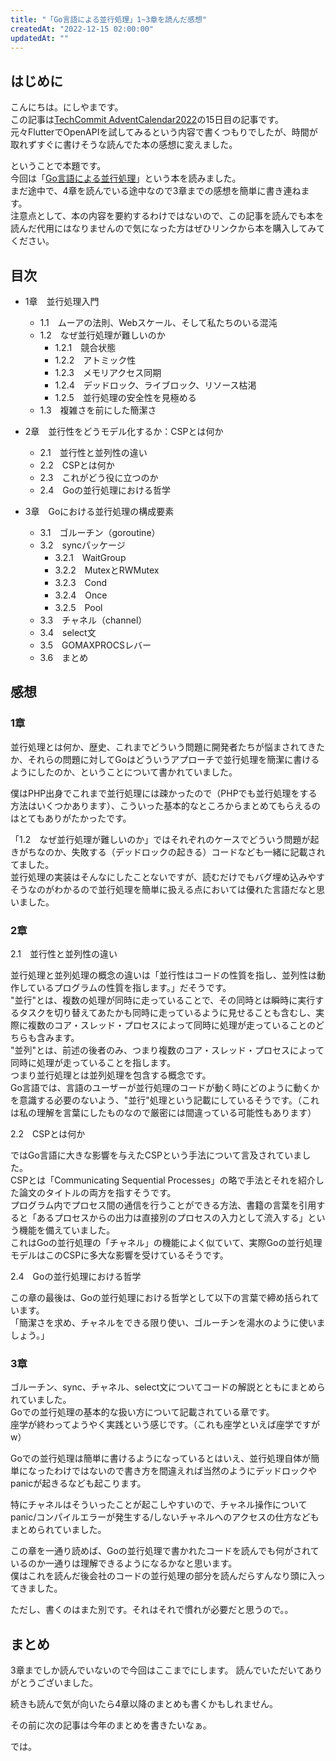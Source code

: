 ```yaml
---
title: "「Go言語による並行処理」1~3章を読んだ感想"
createdAt: "2022-12-15 02:00:00"
updatedAt: ""
---
```



## はじめに

こんにちは。にしやまです。<br>
この記事は[TechCommit AdventCalendar2022](https://adventar.org/calendars/7673)の15日目の記事です。<br>
元々FlutterでOpenAPIを試してみるという内容で書くつもりでしたが、時間が取れずすぐに書けそうな読んでた本の感想に変えました。<br>

ということで本題です。<br>
今回は「[Go言語による並行処理](https://www.oreilly.co.jp/books/9784873118468/)」という本を読みました。<br>
まだ途中で、4章を読んでいる途中なので3章までの感想を簡単に書き連ねます。<br>
注意点として、本の内容を要約するわけではないので、この記事を読んでも本を読んだ代用にはなりませんので気になった方はぜひリンクから本を購入してみてください。

## 目次

- 1章　並行処理入門
    - 1.1　ムーアの法則、Webスケール、そして私たちのいる混沌
    - 1.2　なぜ並行処理が難しいのか
        - 1.2.1　競合状態
        - 1.2.2　アトミック性
        - 1.2.3　メモリアクセス同期
        - 1.2.4　デッドロック、ライブロック、リソース枯渇
        - 1.2.5　並行処理の安全性を見極める
    - 1.3　複雑さを前にした簡潔さ

- 2章　並行性をどうモデル化するか：CSPとは何か
    - 2.1　並行性と並列性の違い
    - 2.2　CSPとは何か
    - 2.3　これがどう役に立つのか
    - 2.4　Goの並行処理における哲学

- 3章　Goにおける並行処理の構成要素
    - 3.1　ゴルーチン（goroutine）
    - 3.2　syncパッケージ
        - 3.2.1　WaitGroup
        - 3.2.2　MutexとRWMutex
        - 3.2.3　Cond
        - 3.2.4　Once
        - 3.2.5　Pool
    - 3.3　チャネル（channel）
    - 3.4　select文
    - 3.5　GOMAXPROCSレバー
    - 3.6　まとめ

## 感想

### 1章

並行処理とは何か、歴史、これまでどういう問題に開発者たちが悩まされてきたか、それらの問題に対してGoはどういうアプローチで並行処理を簡潔に書けるようにしたのか、ということについて書かれていました。<br>

僕はPHP出身でこれまで並行処理には疎かったので（PHPでも並行処理をする方法はいくつかあります）、こういった基本的なところからまとめてもらえるのはとてもありがたかったです。

「1.2　なぜ並行処理が難しいのか」ではそれぞれのケースでどういう問題が起きがちなのか、失敗する（デッドロックの起きる）コードなども一緒に記載されてました。<br>
並行処理の実装はそんなにしたことないですが、読むだけでもバグ埋め込みやすそうなのがわかるので並行処理を簡単に扱える点においては優れた言語だなと思いました。

### 2章

2.1　並行性と並列性の違い

並行処理と並列処理の概念の違いは「並行性はコードの性質を指し、並列性は動作しているプログラムの性質を指します。」だそうです。<br>
"並行"とは、複数の処理が同時に走っていることで、その同時とは瞬時に実行するタスクを切り替えてあたかも同時に走っているように見せることも含むし、実際に複数のコア・スレッド・プロセスによって同時に処理が走っていることのどちらも含みます。<br>
"並列"とは、前述の後者のみ、つまり複数のコア・スレッド・プロセスによって同時に処理が走っていることを指します。<br>
つまり並行処理とは並列処理を包含する概念です。<br>
Go言語では、言語のユーザーが並行処理のコードが動く時にどのように動くかを意識する必要のないよう、"並行"処理という記載にしているそうです。（これは私の理解を言葉にしたものなので厳密には間違っている可能性もあります）

2.2　CSPとは何か

ではGo言語に大きな影響を与えたCSPという手法について言及されていました。<br>
CSPとは「Communicating Sequential Processes」の略で手法とそれを紹介した論文のタイトルの両方を指すそうです。<br>
プログラム内でプロセス間の通信を行うことができる方法、書籍の言葉を引用すると「あるプロセスからの出力は直接別のプロセスの入力として流入する」という機能を備えていました。<br>
これはGoの並行処理の「チャネル」の機能によく似ていて、実際Goの並行処理モデルはこのCSPに多大な影響を受けているそうです。

2.4　Goの並行処理における哲学

この章の最後は、Goの並行処理における哲学として以下の言葉で締め括られています。<br>
「簡潔さを求め、チャネルをできる限り使い、ゴルーチンを湯水のように使いましょう。」

### 3章

ゴルーチン、sync、チャネル、select文についてコードの解説とともにまとめられていました。<br>
Goでの並行処理の基本的な扱い方について記載されている章です。<br>
座学が終わってようやく実践という感じです。（これも座学といえば座学ですがw）

Goでの並行処理は簡単に書けるようになっているとはいえ、並行処理自体が簡単になったわけではないので書き方を間違えれば当然のようにデッドロックやpanicが起きるなども起こります。

特にチャネルはそういったことが起こしやすいので、チャネル操作についてpanic/コンパイルエラーが発生する/しないチャネルへのアクセスの仕方などもまとめられていました。

この章を一通り読めば、Goの並行処理で書かれたコードを読んでも何がされているのか一通りは理解できるようになるかなと思います。<br>
僕はこれを読んだ後会社のコードの並行処理の部分を読んだらすんなり頭に入ってきました。

ただし、書くのはまた別です。それはそれで慣れが必要だと思うので。。


## まとめ

3章までしか読んでいないので今回はここまでにします。
読んでいただいてありがとうございました。

続きも読んで気が向いたら4章以降のまとめも書くかもしれません。

その前に次の記事は今年のまとめを書きたいなぁ。

では。
